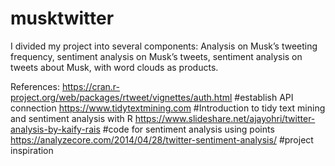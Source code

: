 # musktwitter

I divided my project into several components: Analysis on Musk’s tweeting frequency, sentiment analysis on Musk’s tweets, sentiment analysis on tweets about Musk, with word clouds as products.


References:
https://cran.r-project.org/web/packages/rtweet/vignettes/auth.html #establish API connection
https://www.tidytextmining.com #Introduction to tidy text mining and sentiment analysis with R
https://www.slideshare.net/ajayohri/twitter-analysis-by-kaify-rais #code for sentiment analysis using points
https://analyzecore.com/2014/04/28/twitter-sentiment-analysis/ #project inspiration
